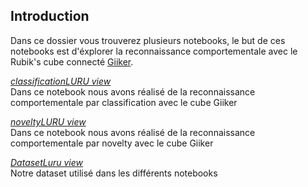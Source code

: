 ## Introduction

Dans ce dossier vous trouverez plusieurs notebooks, le but de ces notebooks est d'éxplorer la reconnaissance comportementale avec le Rubik's cube connecté [Giiker](http://giiker.cn/).

*[classificationLURU view](https://nbviewer.jupyter.org/github/olivbau/rubisen/blob/master/rubisenNotebooks/classificationLURU.ipynb)*<br>
Dans ce notebook nous avons réalisé de la reconnaissance comportementale par classification avec le cube Giiker

*[noveltyLURU view](https://nbviewer.jupyter.org/github/olivbau/rubisen/blob/master/rubisenNotebooks/noveltyLURU.ipynb)*<br>
Dans ce notebook nous avons réalisé de la reconnaissance comportementale par novelty avec le cube Giiker

*[DatasetLuru view](https://github.com/olivbau/rubisen/blob/master/rubisenNotebooks/DatasetLURU.csv)*<br>
Notre dataset utilisé dans les différents notebooks